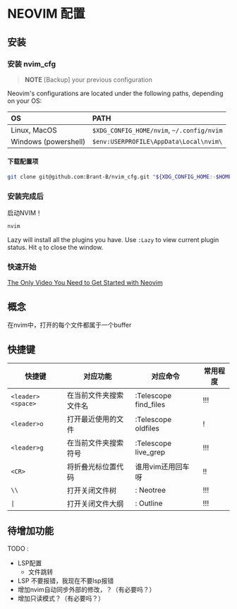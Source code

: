 # NEOVIM 配置

## 安装

### 安装 nvim_cfg

> **NOTE**
> [Backup] your previous configuration

Neovim's configurations are located under the following paths, depending on
your OS:

| OS | PATH |
| :- | :--- |
| Linux, MacOS | `$XDG_CONFIG_HOME/nvim`, `~/.config/nvim` |
| Windows (powershell)| `$env:USERPROFILE\AppData\Local\nvim\` |

#### 下载配置项

```sh
git clone git@github.com:Brant-B/nvim_cfg.git "${XDG_CONFIG_HOME:-$HOME/.config}"/nvim
```

### 安装完成后

启动NVIM！

```sh
nvim
```

Lazy will install all the plugins you have.
Use `:Lazy` to view current plugin status. Hit `q` to close the window.

### 快速开始

[The Only Video You Need to Get Started with Neovim](https://youtu.be/m8C0Cq9Uv9o)

## 概念

在nvim中，打开的每个文件都属于一个buffer

## 快捷键

|快捷键|对应功能|对应命令|常用程度|
|------|--------|------|----------|
|`<leader><space>`|在当前文件夹搜索文件名|:Telescope find_files <CR>|!!!|
|`<leader>o`|打开最近使用的文件|:Telescope oldfiles|!|
|`<leader>g`|在当前文件夹搜索符号|:Telescope live_grep|!!!|
|`<CR>`|将折叠光标位置代码|谁用vim还用回车呀|!!|
|`\\`|打开关闭文件树|: Neotree|!!!|
|`\|`|打开关闭文件大纲|: Outline|!!!|

## 待增加功能

 TODO :

- LSP配置
    - 文件跳转
- LSP 不要报错，我现在不要lsp报错
- 增加nvim自动同步外部的修改，？（有必要吗？）
- 增加只读模式？（有必要吗？）
